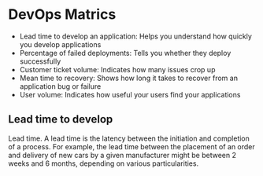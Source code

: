 # DevOps Matrics

* Lead time to develop an application: Helps you understand how quickly you develop applications
* Percentage of failed deployments: Tells you whether they deploy successfully
* Customer ticket volume: Indicates how many issues crop up
* Mean time to recovery: Shows how long it takes to recover from an application bug or failure
* User volume: Indicates how useful your users find your applications

## Lead time to develop

Lead time. A lead time is the latency between the initiation and completion of a process. For example, the 
lead time between the placement of an order and delivery of new cars by a given manufacturer might be between 
2 weeks and 6 months, depending on various particularities.
